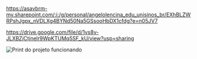 https://asavbrm-my.sharepoint.com/:i:/g/personal/angelolencina_edu_unisinos_br/EXhBLZWRPshJgpx_nVDLXg4BYNd50Na5GSsooHbDX1cfdg?e=n05JV7

https://drive.google.com/file/d/1vs8v-JLXBZjCtjnelr9WpKTUMq5SF_kU/view?usp=sharing

![Print do projeto funcionando](https://drive.google.com/file/d/1vs8v-JLXBZjCtjnelr9WpKTUMq5SF_kU/view?usp=sharing)